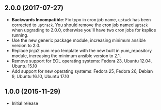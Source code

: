 ## 2.0.0 (2017-07-27)
- **Backwards Incompatible**: Fix typo in cron job name, `uptack` has been
  corrected to `uptrack`. You should remove the cron job named `uptack` when
  upgrading to 2.0.0, otherwise you'll have two cron jobs for ksplice running.
- Use the new generic package module, increasing minimum ansible version to 2.0.
- Replace jinja2 yum repo template with the new built in yum_repository module,
  increasing the minimum ansible version to 2.1.
- Remove support for EOL operating systems: Fedora 23, Ubuntu 12.04, Ubuntu 15.10
- Add support for new operating systems: Fedora 25, Fedora 26, Debian 9,
  Ubuntu 16.10, Ubuntu 17.10

## 1.0.0 (2015-11-29)
- Initial release
